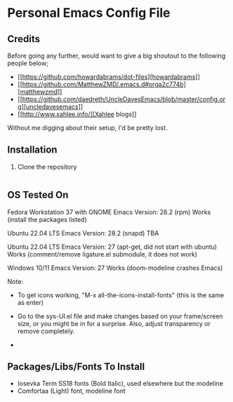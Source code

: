 # Personal Emacs Config File

## Credits
Before going any further, would want to give a big shoutout to the following people below;

-  [[https://github.com/howardabrams/dot-files][howardabrams]]
- [[https://github.com/MatthewZMD/.emacs.d#orga2c774b][matthewzmd]]
- [[https://github.com/daedreth/UncleDavesEmacs/blob/master/config.org][uncledavesemacs]]
- [[http://www.xahlee.info/][Xahlee blogs]]

Without me digging about their setup, I'd be pretty lost.

## Installation
1. Clone the repository

``` sh

```

## OS Tested On
Fedora Workstation 37 with GNOME
Emacs Version: 28.2 (rpm)
Works (install the packages listed)

Ubuntu 22.04 LTS
Emacs Version: 28.2 (snapd)
TBA

Ubuntu 22.04 LTS
Emacs Version: 27 (apt-get, did not start with ubuntu)
Works (comment/remove ligature.el submodule, it does not work)

Windows 10/11
Emacs Version: 27
Works (doom-modeline crashes Emacs)

Note:
- To get icons working, "M-x all-the-icons-install-fonts" <RET> (this is the same as enter)

- Go to the sys-UI.el file and make changes based on your frame/screen size, or you might be in for a surprise. Also, adjust transparency or remove completely. 

-

## Packages/Libs/Fonts To Install
- Iosevka Term SS18 fonts (Bold Italic), used elsewhere but the modeline
- Comfortaa (Light) font, modeline font
